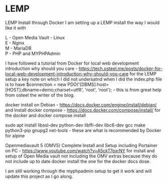 # LEMP

LEMP Install through Docker
I am setting up a LEMP install the way I would like it with 

L - Open Media Vault - Linux <br />E - Nginx <br />M - MariaDB <br />P - PHP and MYPHPAdmin

I have followed a tutorial from Docker for local web development introduction why should you care - https://tech.osteel.me/posts/docker-for-local-web-development-introduction-why-should-you-care for the LEMP setup a key note on which I did not undersatnd when I did the index.php file is to have $connection = new PDO('[DBMS]:host=[HOST];dbname=demo;charset=utf8', 'root', 'root'); - this is from great help from osteel the writer of the blog.

docker install on Debian - https://docs.docker.com/engine/install/debian/ and Install docker compose - https://docs.docker.com/compose/install/ for the docker and docker compose install

sudo apt install libssl-dev python-dev libffi-dev libc6-dev gcc make python3-pip gnupg2 net-tools - these are what is recommended by Docker for alpine

Openmediavault 5 (OMV5) Complete Install and Setup including Portainer on PC - https://www.youtube.com/watch?v=A5ckT7pxrNY for install and setup of Open Media vault not including the OMV extras because they do not include up to date docker install the one for the docker docs dose.

I am still working through the myphpadmin setup to get it work and will update this project as I go along.
